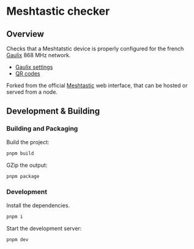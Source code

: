 # Meshtastic checker

## Overview

Checks that a Meshtatstic device is properly configured for the french [Gaulix](https://gaulix.fr) 868 MHz network.

- [Gaulix settings](https://gaulix.fr/documentations/parametrages-de-votre-noeud/)
- [QR codes](https://gaulix.fr/les-qr-codes-de-parametrages-rapides-2/)

Forked from the official [Meshtastic](https://meshtastic.org) web interface, that can be hosted or served from a node.

## Development & Building

### Building and Packaging

Build the project:

```bash
pnpm build
```

GZip the output:

```bash
pnpm package
```

### Development

Install the dependencies.

```bash
pnpm i
```

Start the development server:

```bash
pnpm dev
```
